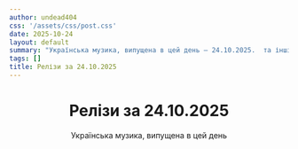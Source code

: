 ```yaml
---
author: undead404
css: '/assets/css/post.css'
date: 2025-10-24
layout: default
summary: "Українська музика, випущена в цей день – 24.10.2025.  та інші"
tags: []
title: Релізи за 24.10.2025
---
```


<main class="main-content">
  <header>
    <h1>Релізи за <time datetime="2025-10-24">24.10.2025</time></h1>
    <p class="summary">Українська музика, випущена в цей день</p>
      <ul class="tags">
      </ul>
  </header>
  <section class="releases">
  </section>
</main>